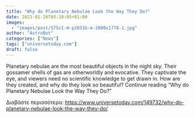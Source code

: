 ```yaml
---
title: "Why do Planetary Nebulae Look the Way They Do?"
date: 2021-01-26T03:10:05+01:00
images:
  - "images/post/STScI-H-p2031b-m-2000x1778-1.jpg"
author: "AstroBot"
categories: ["News"]
tags: ["universetoday.com"]
draft: false
---
```


Planetary nebulae are the most beautiful objects in the night sky. Their gossamer shells of gas are otherworldly and evocative. They captivate the eye, and viewers need no scientific knowledge to get drawn in. How are they created, and why do they look so beautiful? Continue reading “Why do Planetary Nebulae Look the Way They Do?” 

Διαβάστε περισσότερα: https://www.universetoday.com/149732/why-do-planetary-nebulae-look-the-way-they-do/
